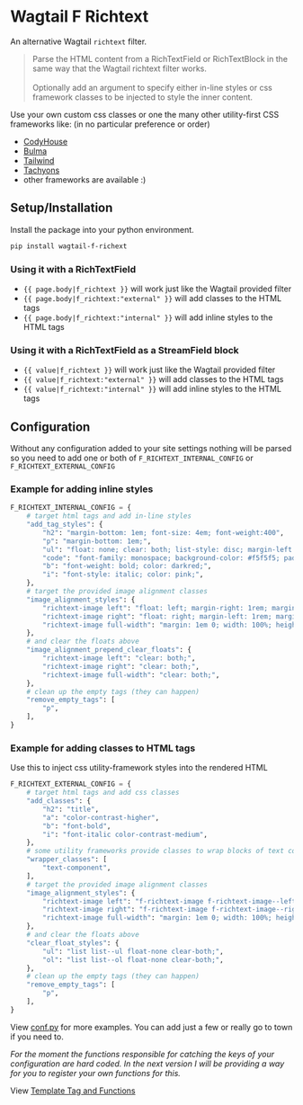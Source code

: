 # Wagtail F Richtext

An alternative Wagtail `richtext` filter.

> Parse the HTML content from a RichTextField or RichTextBlock in the same way that the Wagtail richtext filter works.
<br> <br>
Optionally add an argument to specify either in-line styles or css framework classes to be injected to style the inner content.

Use your own custom css classes or one the many other utility-first CSS frameworks like: (in no particular preference or order)

- [CodyHouse](https://codyhouse.co)
- [Bulma](https://bulma.io)
- [Tailwind](https://tailwindcss.com)
- [Tachyons](https://tachyons.io)
- other frameworks are available :)

## Setup/Installation

Install the package into your python environment.

```bash
pip install wagtail-f-richext
```

### Using it with a RichTextField

- `{{ page.body|f_richtext }}` will work just like the Wagtail provided filter
- `{{ page.body|f_richtext:"external" }}` will add classes to the HTML tags
- `{{ page.body|f_richtext:"internal" }}` will add inline styles to the HTML tags

### Using it with a RichTextField as a StreamField block

- `{{ value|f_richtext }}` will work just like the Wagtail provided filter
- `{{ value|f_richtext:"external" }}` will add classes to the HTML tags
- `{{ value|f_richtext:"internal" }}` will add inline styles to the HTML tags

## Configuration

Without any configuration added to your site settings nothing will be parsed so you need to add one or both of `F_RICHTEXT_INTERNAL_CONFIG` or `F_RICHTEXT_EXTERNAL_CONFIG`

### Example for adding inline styles

```python
F_RICHTEXT_INTERNAL_CONFIG = {
    # target html tags and add in-line styles
    "add_tag_styles": {
        "h2": "margin-bottom: 1em; font-size: 4em; font-weight:400",
        "p": "margin-bottom: 1em;",
        "ul": "float: none; clear: both; list-style: disc; margin-left: 2em; margin-bottom: 1em;",
        "code": "font-family: monospace; background-color: #f5f5f5; padding: 0.25rem 0.5rem;",
        "b": "font-weight: bold; color: darkred;",
        "i": "font-style: italic; color: pink;",
    },
    # target the provided image alignment classes
    "image_alignment_styles": {
        "richtext-image left": "float: left; margin-right: 1rem; margin-left: 0; margin-bottom: 1rem; height: auto;",
        "richtext-image right": "float: right; margin-left: 1rem; margin-right: 0; margin-bottom: 1rem; height: auto;",
        "richtext-image full-width": "margin: 1em 0; width: 100%; height: auto;",
    },
    # and clear the floats above
    "image_alignment_prepend_clear_floats": {
        "richtext-image left": "clear: both;",
        "richtext-image right": "clear: both;",
        "richtext-image full-width": "clear: both;",
    },
    # clean up the empty tags (they can happen)
    "remove_empty_tags": [
        "p",
    ],
}
```

### Example for adding classes to HTML tags

Use this to inject css utility-framework styles into the rendered HTML

```python
F_RICHTEXT_EXTERNAL_CONFIG = {
    # target html tags and add css classes
    "add_classes": {
        "h2": "title",
        "a": "color-contrast-higher",
        "b": "font-bold",
        "i": "font-italic color-contrast-medium",
    },
    # some utility frameworks provide classes to wrap blocks of text content
    "wrapper_classes": [
        "text-component",
    ],
    # target the provided image alignment classes
    "image_alignment_styles": {
        "richtext-image left": "f-richtext-image f-richtext-image--left",
        "richtext-image right": "f-richtext-image f-richtext-image--right",
        "richtext-image full-width": "margin: 1em 0; width: 100%; height: auto;",
    },
    # and clear the floats above
    "clear_float_styles": {
        "ul": "list list--ul float-none clear-both;",
        "ol": "list list--ol float-none clear-both;",
    },
    # clean up the empty tags (they can happen)
    "remove_empty_tags": [
        "p",
    ],
}
```

View [conf.py](/example/conf.py) for more examples. You can add just a few or really go to town if you need to.

*For the moment the functions responsible for catching the keys of your configuration are hard coded. In the next version I will be providing a way for you to register your own functions for this.*

View [Template Tag and Functions](/wagtail_f_richtext/templatetags/frichtext_tags.py)